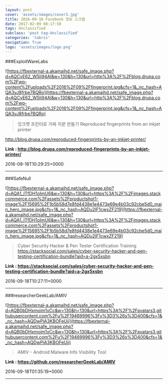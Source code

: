 ```yaml
---
layout: post
cover: 'assets/images/cover3.jpg'
title: 2016-09-18 Facebook 정보 스크랩
date: 2017-02-09 08:17:50
tags: Unclassified
subclass: 'post tag-Unclassified'
categories: 'tabris'
navigation: True
logo: 'assets/images/logo.png'
---
```


###ExploitWareLabs

![https://fbexternal-a.akamaihd.net/safe_image.php?d=AQCyE62_W5Ii94Al&w=130&h=130&url=http%3A%2F%2Fblog.drupa.com%2Fwp-content%2Fuploads%2F2016%2F09%2Ffingerprint.jpg&cfs=1&_nc_hash=AQA3yJ8frbe7BQRo](https://fbexternal-a.akamaihd.net/safe_image.php?d=AQCyE62_W5Ii94Al&w=130&h=130&url=http%3A%2F%2Fblog.drupa.com%2Fwp-content%2Fuploads%2F2016%2F09%2Ffingerprint.jpg&cfs=1&_nc_hash=AQA3yJ8frbe7BQRo)

>잉크젯 프린터로 가짜 지문 만들기
Reproduced fingerprints from an inkjet printer

http://blog.drupa.com/reproduced-fingerprints-by-an-inkjet-printer/

**Link : <http://blog.drupa.com/reproduced-fingerprints-by-an-inkjet-printer/>**

2016-09-18T10:29:25+0000

---

###SafeNull

![https://fbexternal-a.akamaihd.net/safe_image.php?d=AQA1_ITfDH1oImU6&w=130&h=130&url=https%3A%2F%2Fimages.stackcommerce.com%2Fassets%2Fproductshot1-image%2F15695%2F1b5b58d7e8fd4438e1e4473e69e4b03c92cbe5d0_main_hero_image.jpg&cfs=1&_nc_hash=AQDu2IF1cwxZF219](https://fbexternal-a.akamaihd.net/safe_image.php?d=AQA1_ITfDH1oImU6&w=130&h=130&url=https%3A%2F%2Fimages.stackcommerce.com%2Fassets%2Fproductshot1-image%2F15695%2F1b5b58d7e8fd4438e1e4473e69e4b03c92cbe5d0_main_hero_image.jpg&cfs=1&_nc_hash=AQDu2IF1cwxZF219)

>Cyber Security Hacker & Pen Tester Certification Training
https://stacksocial.com/sales/cyber-security-hacker-and-pen-testing-certification-bundle?aid=a-2gx5xsbn

**Link : <https://stacksocial.com/sales/cyber-security-hacker-and-pen-testing-certification-bundle?aid=a-2gx5xsbn>**

2016-09-18T10:27:11+0000

---

###researcherGeekLab/AMIV

![https://fbexternal-a.akamaihd.net/safe_image.php?d=AQB0bDHxmoim1xCc&w=130&h=130&url=https%3A%2F%2Favatars3.githubusercontent.com%2Fu%2F19469996%3Fv%3D3%26s%3D400&cfs=1&_nc_hash=AQDwPiA3KBOFeUii](https://fbexternal-a.akamaihd.net/safe_image.php?d=AQB0bDHxmoim1xCc&w=130&h=130&url=https%3A%2F%2Favatars3.githubusercontent.com%2Fu%2F19469996%3Fv%3D3%26s%3D400&cfs=1&_nc_hash=AQDwPiA3KBOFeUii)

>AMIV - Android Malware Info Visibility Tool

**Link : <https://github.com/researcherGeekLab/AMIV>**

2016-09-18T01:35:19+0000

---

